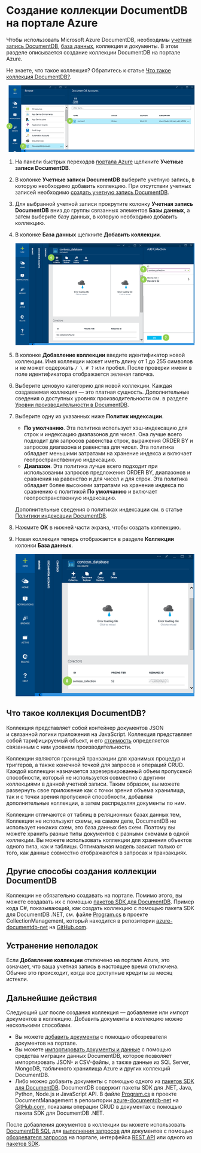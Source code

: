 <properties 
	pageTitle="Создание коллекции базы данных DocumentDB | Microsoft Azure" 
	description="Узнайте, как создать коллекции документов JSON с помощью интерактивного портала служб Azure DocumentDB, облачной базы данных документов на основе NoSQL. Получите бесплатную пробную версию сегодня." 
	services="documentdb" 
	authors="mimig1" 
	manager="jhubbard" 
	editor="monicar" 
	documentationCenter=""/>

<tags 
	ms.service="documentdb" 
	ms.workload="data-services" 
	ms.tgt_pltfrm="na" 
	ms.devlang="na" 
	ms.topic="get-started-article" 
	ms.date="12/18/2015" 
	ms.author="mimig"/>

# Создание коллекции DocumentDB на портале Azure

Чтобы использовать Microsoft Azure DocumentDB, необходимы [учетная запись DocumentDB](documentdb-create-account.md), [база данных](documentdb-create-database.md), коллекция и документы. В этом разделе описывается создание коллекции DocumentDB на портале Azure.

Не знаете, что такое коллекция? Обратитесь к статье [Что такое коллекция DocumentDB?](#what-is-a-documentdb-collection).

![Снимок экрана, на котором изображены учетные записи DocumentDB на панели быстрых переходов, учетная запись в колонке "Учетные записи DocumentDB" и база данных в колонке учетной записи DocumentDB в группе связанных элементов "База данных"](./media/documentdb-create-collection/docdb-database-creation-1-3.png)

1.  На панели быстрых переходов [портала Azure](https://portal.azure.com/) щелкните **Учетные записи DocumentDB**. 

2.  В колонке **Учетные записи DocumentDB** выберите учетную запись, в которую необходимо добавить коллекцию. При отсутствии учетных записей необходимо [создать учетную запись DocumentDB](documentdb-create-account.md).

3. Для выбранной учетной записи прокрутите колонку **Учетная запись DocumentDB** вниз до группы связанных элементов **Базы данных**, а затем выберите базу данных, в которую необходимо добавить коллекцию.
    
4. В колонке **База данных** щелкните **Добавить коллекции**.

	![Снимок экрана, на котором изображены кнопка "Добавить коллекцию" в колонке "База данных", параметры в колонке "Добавление коллекции" и кнопка OK — портал Azure для DocumentDB — инструмент создания облачных баз данных JSON для NoSQL](./media/documentdb-create-collection/docdb-collection-creation-4-7.png)

5. В колонке **Добавление коллекции** введите идентификатор новой коллекции. Имя коллекции может иметь длину от 1 до 255 символов и не может содержать `/ \ # ?` или пробел. После проверки имени в поле идентификатора отображается зеленая галочка.

6. Выберите ценовую категорию для новой коллекции. Каждая создаваемая коллекция — это платная сущность. Дополнительные сведения о доступных уровнях производительности см. в разделе [Уровни производительности в DocumentDB](documentdb-performance-levels.md).

7. Выберите одну из указанных ниже **Политик индексации**.

	- **По умолчанию**. Эта политика использует хэш-индексацию для строк и индексацию диапазонов для чисел. Она лучше всего подходит для запросов равенства строк, выражения ORDER BY и запросов диапазона и равенства для чисел. Эта политика обладает меньшими затратами на хранение индекса и включает геопространственную индексацию.
	- **Диапазон**. Эта политика лучше всего подходит при использовании запросов предложения ORDER BY, диапазонов и сравнения на равенство и для чисел и для строк. Эта политика обладает более высокими затратами на хранение индекса по сравнению с политикой **По умолчанию** и включает геопространственную индексацию.

	Дополнительные сведения о политиках индексации см. в статье [Политики индексации DocumentDB](documentdb-indexing-policies.md).

8. Нажмите **ОК** в нижней части экрана, чтобы создать коллекцию.


9. Новая коллекция теперь отображается в разделе **Коллекции** колонки **База данных**.
 
	![Снимок экрана новой коллекции в колонке "База данных" — портал Azure для DocumentDB — инструмент создания облачных баз данных JSON для NoSQL](./media/documentdb-create-collection/docdb-collection-creation-8.png)

## Что такое коллекция DocumentDB? 

Коллекция представляет собой контейнер документов JSON и связанной логики приложения на JavaScript. Коллекция представляет собой тарифицируемый объект, и его [стоимость](documentdb-performance-levels.md) определяется связанным с ним уровнем производительности.

Коллекции являются границей транзакции для хранимых процедур и триггеров, а также конечной точкой для запросов и операций CRUD. Каждой коллекции назначается зарезервированный объем пропускной способности, который не используется совместно с другими коллекциями в данной учетной записи. Таким образом, вы можете развернуть свое приложение как с точки зрения объема хранилища, так и с точки зрения пропускной способности, добавляя дополнительные коллекции, а затем распределяя документы по ним.

Коллекции отличаются от таблиц в реляционных базах данных тем, Коллекции не используют схемы, на самом деле, DocumentDB не использует никаких схем, это база данных без схем. Поэтому вы можете хранить разные типы документов с разными схемами в одной коллекции. Вы можете использовать коллекции для хранения объектов одного типа, как и таблицы. Оптимальная модель зависит только от того, как данные совместно отображаются в запросах и транзакциях.

## Другие способы создания коллекции DocumentDB

Коллекции не обязательно создавать на портале. Помимо этого, вы можете создавать их с помощью [пакетов SDK для DocumentDB](https://msdn.microsoft.com/library/azure/dn781482.aspx). Пример кода C#, показывающий, как создать коллекцию с помощью пакета SDK для DocumentDB .NET, см. файле [Program.cs](https://github.com/Azure/azure-documentdb-net/blob/master/samples/code-samples/CollectionManagement/Program.cs) в проекте CollectionManagement, который находится в репозитории [azure-documentdb-net](https://github.com/Azure/azure-documentdb-net) на [GitHub.com](https://github.com).

## Устранение неполадок

Если **Добавление коллекции** отключено на портале Azure, это означает, что ваша учетная запись в настоящее время отключена. Обычно это происходит, когда все доступные кредиты за месяц истекли.

## Дальнейшие действия

Следующий шаг после создания коллекция — добавление или импорт документов в коллекцию. Добавить документы в коллекцию можно несколькими способами.

- Вы можете [добавить документы](documentdb-view-json-document-explorer.md) с помощью обозревателя документов на портале.
- Вы можете [импортировать документы и данные](documentdb-import-data.md) с помощью средства миграции данных DocumentDB, которое позволяет импортировать JSON- и CSV-файлы, а также данные из SQL Server, MongoDB, табличного хранилища Azure и других коллекций DocumentDB. 
- Либо можно добавить документы с помощью одного из [пакетов SDK для DocumentDB](documentdb-sdk-dotnet.md). DocumentDB содержит пакеты SDK для .NET, Java, Python, Node.js и JavaScript API. В файле [Program.cs](https://github.com/Azure/azure-documentdb-net/blob/master/samples/code-samples/DocumentManagement/Program.cs) в проекте DocumentManagement в репозитории [azure-documentdb-net](https://github.com/Azure/azure-documentdb-net) на [GitHub.com](https://github.com), показаны операции CRUD в документах с помощью пакета SDK для DocumentDB .NET.

После добавления документов в коллекции вы можете использовать [DocumentDB SQL](documentdb-sql-query.md) для [выполнения запросов](documentdb-sql-query.md#executing-queries) для документов с помощью [обозревателя запросов](documentdb-query-collections-query-explorer.md) на портале, интерфейса [REST API](https://msdn.microsoft.com/library/azure/dn781481.aspx) или одного из [пакетов SDK](documentdb-sdk-dotnet.md).

<!---HONumber=AcomDC_0218_2016-->